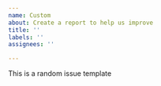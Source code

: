 ```yaml
---
name: Custom
about: Create a report to help us improve
title: ''
labels: ''
assignees: ''

---
```

This is a random issue template
